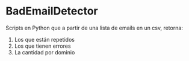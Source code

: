 # BadEmailDetector

Scripts en Python que a partir de una lista de emails en un csv, retorna:
1. Los que están repetidos
2. Los que tienen errores 
3. La cantidad por dominio 

